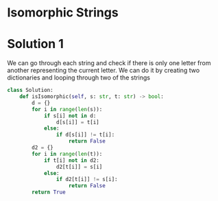 # Isomorphic Strings
# Solution 1
We can go through each string and check if there is only one letter from another representing the current letter. We can do it by creating two dictionaries and looping through two of the strings
```python
class Solution:
    def isIsomorphic(self, s: str, t: str) -> bool:
        d = {}
        for i in range(len(s)):
            if s[i] not in d:
                d[s[i]] = t[i]
            else:
                if d[s[i]] != t[i]:
                    return False
        d2 = {}
        for i in range(len(t)):
            if t[i] not in d2:
                d2[t[i]] = s[i]
            else:
                if d2[t[i]] != s[i]:
                    return False
        return True
```
